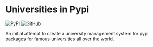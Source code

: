 # Universities in Pypi

![PyPI](https://img.shields.io/pypi/v/univ.svg)
![GitHub](https://img.shields.io/github/license/Jyonn/Univ.svg)

An initial attempt to create a university management system for pypi packages for famous universities all over the world.

